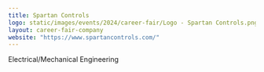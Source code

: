 ```yaml
---
title: Spartan Controls
logo: static/images/events/2024/career-fair/Logo - Spartan Controls.png
layout: career-fair-company
website: "https://www.spartancontrols.com/"
---
```


Electrical/Mechanical Engineering
